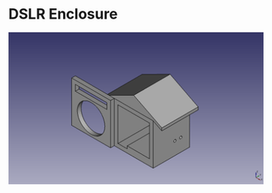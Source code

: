 # DSLR Enclosure
![DSLR_Enclosure03](https://github.com/Appiko/3D_models/blob/master/DSLR%20Enclosure/DSLR_Enclosure03.png)
